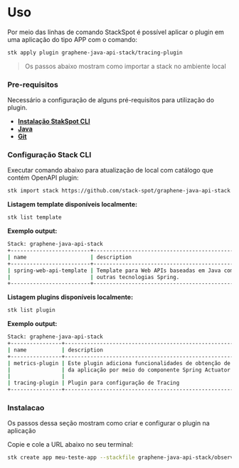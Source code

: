 # Uso

Por meio das linhas de comando StackSpot é possível aplicar o plugin em uma aplicação do tipo APP com o comando:
```bash
stk apply plugin graphene-java-api-stack/tracing-plugin
```

> Os passos abaixo mostram como importar a stack no ambiente local

### Pre-requisitos

Necessário a configuração de alguns pré-requisitos para utilização do plugin.
- [**Instalação StakSpot CLI**](https://docs.stackspot.com/v3.0.0/os-cli/installation/)
- [**Java**](https://openjdk.org/)
- [**Git**](https://git-scm.com/)

### Configuração Stack CLI
Executar comando abaixo para atualização de local com catálogo que contém OpenAPI plugin:
```bash
stk import stack https://github.com/stack-spot/graphene-java-api-stack
```

**Listagem template disponíveis localmente:**
```bash
stk list template
```

**Exemplo output:**
```bash
Stack: graphene-java-api-stack
+-------------------------+-----------------------------------------------------------+------------------+-----------------+
| name                    | description                                               | types            | version(latest) |
+-------------------------+-----------------------------------------------------------+------------------+-----------------+
| spring-web-api-template | Template para Web APIs baseadas em Java com Spring Boot e | ['app-template'] | no release      |
|                         | outras tecnologias Spring.                                |                  |                 |
+-------------------------+-----------------------------------------------------------+------------------+-----------------+
```

**Listagem plugins disponíveis localmente:**
```bash
stk list plugin
```

**Exemplo output:**
```bash
Stack: graphene-java-api-stack
+----------------+--------------------------------------------------------------+---------+-----------------+
| name           | description                                                  | types   | version(latest) |
+----------------+--------------------------------------------------------------+---------+-----------------+
| metrics-plugin | Este plugin adiciona funcionalidades de obtenção de métricas | ['app'] | no release      |
|                | da aplicação por meio do componente Spring Actuator.         |         |                 |
|                |                                                              |         |                 |
| tracing-plugin | Plugin para configuração de Tracing                          | ['app'] | no release      |
+----------------+--------------------------------------------------------------+---------+-----------------+
```

### Instalacao
Os passos dessa seção mostram como criar e configurar o plugin na aplicação

Copie e cole a URL abaixo no seu terminal:
```bash
stk create app meu-teste-app --stackfile graphene-java-api-stack/observability
```
